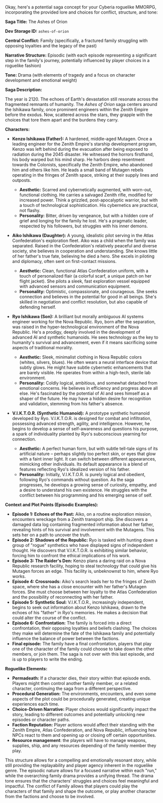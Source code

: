 Okay, here's a potential saga concept for your Cyberia roguelike MMORPG, incorporating the provided lore and choices for conflict, structure, and tone:

**Saga Title:** The Ashes of Orion

**Dev Storage ID:** `ashes-of-orion`

**Central Conflict:** Family (specifically, a fractured family struggling with opposing loyalties and the legacy of the past)

**Narrative Structure:** Episodic (with each episode representing a significant step in the family's journey, potentially influenced by player choices in a roguelike fashion)

**Tone:** Drama (with elements of tragedy and a focus on character development and emotional weight)

**Saga Description:**

The year is 2120. The echoes of Earth's devastation still resonate across the fragmented remnants of humanity. The _Ashes of Orion_ saga centers around the Ishikawa family, once prominent engineers within the Zenith Empire before the exodus. Now, scattered across the stars, they grapple with the choices that tore them apart and the burdens they carry.

**Characters:**

- **Kenzo Ishikawa (Father):** A hardened, middle-aged Mutagen. Once a leading engineer for the Zenith Empire's starship development program, Kenzo was left behind during the evacuation after being exposed to radiation during the 2045 disaster. He witnessed the horrors firsthand, his body warped but his mind sharp. He harbors deep resentment towards the Colonists, specifically the Zenith Empire, who abandoned him and others like him. He leads a small band of Mutagen rebels operating in the fringes of Zenith space, striking at their supply lines and outposts.

  - **Aesthetic:** Scarred and cybernetically augmented, with worn-out, functional clothing. He carries a salvaged Zenith rifle, modified for increased power. Think a grizzled, post-apocalyptic warrior, but with a touch of technological sophistication. His cybernetics are practical, not flashy.
  - **Personality:** Bitter, driven by vengeance, but with a hidden core of grief and longing for the family he lost. He's a pragmatic leader, respected by his followers, but struggles with his inner demons.

- **Aiko Ishikawa (Daughter):** A young, idealistic pilot serving in the Atlas Confederation's exploration fleet. Aiko was a child when the family was separated. Raised in the Confederation's relatively peaceful and diverse society, she believes in cooperation and understanding. She knows little of her father's true fate, believing he died a hero. She excels in piloting and diplomacy, often sent on first-contact missions.

  - **Aesthetic:** Clean, functional Atlas Confederation uniform, with a touch of personalized flair (a colorful scarf, a unique patch on her flight jacket). She pilots a sleek, fast exploration vessel equipped with advanced sensors and communication equipment.
  - **Personality:** Optimistic, compassionate, and courageous. She seeks connection and believes in the potential for good in all beings. She's skilled in negotiation and conflict resolution, but also capable of defending herself.

- **Ryo Ishikawa (Son):** A brilliant but morally ambiguous AI systems engineer working for the Nova Republic. Ryo, born after the separation, was raised in the hyper-technological environment of the Nova Republic. He's a prodigy, deeply involved in the development of advanced AI and synthetic humanoids. He sees technology as the key to humanity's survival and advancement, even if it means sacrificing some aspects of traditional morality.

  - **Aesthetic:** Sleek, minimalist clothing in Nova Republic colors (whites, silvers, blues). He often wears a neural interface device that subtly glows. He might have subtle cybernetic enhancements that are barely visible. He operates from within a high-tech, sterile lab environment.
  - **Personality:** Coldly logical, ambitious, and somewhat detached from emotional concerns. He believes in efficiency and progress above all else. He's fascinated by the potential of AI and sees himself as a shaper of the future. He may have a hidden desire for recognition and validation, stemming from his father's absence.

- **V.I.K.T.O.R. (Synthetic Humanoid):** A prototype synthetic humanoid developed by Ryo. V.I.K.T.O.R. is designed for combat and infiltration, possessing advanced strength, agility, and intelligence. However, he begins to develop a sense of self-awareness and questions his purpose, a spark of individuality planted by Ryo's subconscious yearning for connection.

  - **Aesthetic:** A perfect human form, but with subtle tell-tale signs of its artificial nature – perhaps slightly too perfect skin, or eyes that glow with a faint inner light. It can switch between different appearances, mimicking other individuals. Its default appearance is a blend of features reflecting Ryo's idealized version of his father.
  - **Personality:** Initially, V.I.K.T.O.R. is purely logical and obedient, following Ryo's commands without question. As the saga progresses, he develops a growing sense of curiosity, empathy, and a desire to understand his own existence. He struggles with the conflict between his programming and his emerging sense of self.

**Context and Plot Points (Episodic Examples):**

- **Episode 1: Echoes of the Past:** Aiko, on a routine exploration mission, encounters wreckage from a Zenith transport ship. She discovers a damaged data log containing fragmented information about her father, revealing hints of his survival and involvement with the Mutagens. This sets her on a path to uncover the truth.
- **Episode 2: Shadows of the Republic:** Ryo is tasked with hunting down a group of "rogue" synthetics who have displayed signs of independent thought. He discovers that V.I.K.T.O.R. is exhibiting similar behavior, forcing him to confront the ethical implications of his work.
- **Episode 3: The Raider's Den:** Kenzo plans a daring raid on a Nova Republic research facility, hoping to steal technology that could give his Mutagen forces an edge. This facility is, unbeknownst to him, where Ryo works.
- **Episode 4: Crossroads:** Aiko's search leads her to the fringes of Zenith space, where she has a close encounter with her father's Mutagen forces. She must choose between her loyalty to the Atlas Confederation and the possibility of reconnecting with her father.
- **Episode 5: Synthetic Soul:** V.I.K.T.O.R., increasingly independent, begins to seek out information about Kenzo Ishikawa, drawn to the echoes of his "father" in Ryo's memories. He makes a decision that could alter the course of the conflict.
- **Episode 6: Confrontation:** The family is forced into a direct confrontation, their opposing loyalties and beliefs clashing. The choices they make will determine the fate of the Ishikawa family and potentially influence the balance of power between the factions.
- **Final episode:** The family have a final confrontation, players that play one of the character of the family could choose to take down the other members, or join them. The saga is not over with this last episode, and is up to players to write the ending.

**Roguelike Elements:**

- **Permadeath:** If a character dies, their story within that episode ends. Players might then control another family member, or a related character, continuing the saga from a different perspective.
- **Procedural Generation:** The environments, encounters, and even some aspects of the plot could be procedurally generated, creating unique experiences each time.
- **Choice-Driven Narrative:** Player choices would significantly impact the story, leading to different outcomes and potentially unlocking new episodes or character paths.
- **Faction Reputation:** Player actions would affect their standing with the Zenith Empire, Atlas Confederation, and Nova Republic, influencing how NPCs react to them and opening up or closing off certain opportunities.
- **Resource management**: the players will have to manage weapons, supplies, ship, and any resources depending of the family member they play.

This structure allows for a compelling and emotionally resonant story, while still providing the replayability and player agency inherent in the roguelike genre. The episodic nature allows for a focused narrative within each "run," while the overarching family drama provides a unifying thread. The drama tone ensures that the characters' struggles and choices feel meaningful and impactful. The conflict of Family allows that players could play the characters of that family and shape the outcome, or play another character from the factions and choose to be involved.
